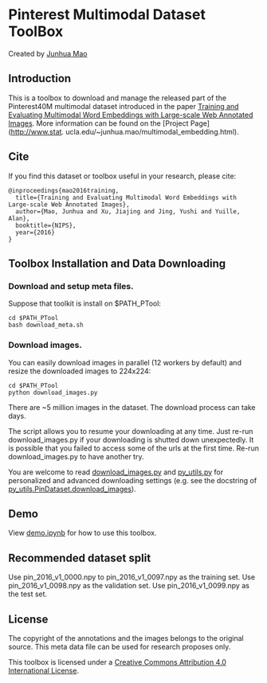 # Pinterest Multimodal Dataset ToolBox

Created by [Junhua Mao](www.stat.ucla.edu/~junhua.mao)

## Introduction

This is a toolbox to download and manage the released part of the Pinterest40M multimodal dataset introduced in the paper [Training and Evaluating Multimodal Word Embeddings with Large-scale Web Annotated Images](https://papers.nips.cc/paper/6590-training-and-evaluating-multimodal-word-embeddings-with-large-scale-web-annotated-images).
More information can be found on the [Project Page](http://www.stat.
ucla.edu/~junhua.mao/multimodal_embedding.html).

## Cite

If you find this dataset or toolbox useful in your research, please cite:

    @inproceedings{mao2016training,
      title={Training and Evaluating Multimodal Word Embeddings with Large-scale Web Annotated Images},
      author={Mao, Junhua and Xu, Jiajing and Jing, Yushi and Yuille, Alan},
      booktitle={NIPS},
      year={2016}
    }

## Toolbox Installation and Data Downloading
### Download and setup meta files.

Suppose that toolkit is install on $PATH_PTool:
  ```Shell
  cd $PATH_PTool
  bash download_meta.sh
  ```
  
### Download images.

You can easily download images in parallel (12 workers by default) and resize the downloaded images to 224x224:
  ```Shell
  cd $PATH_PTool
  python download_images.py
  ```
There are ~5 million images in the dataset. The download process can take days.

The script allows you to resume your downloading at any time.
Just re-run download_images.py if your downloading is shutted down unexpectedly.
It is possible that you failed to access some of the urls at the first time.
Re-run download_images.py to have another try.

You are welcome to read [download_images.py](download_images.py) and [py_utils.py](py_utils.py) for personalized and advanced downloading settings (e.g. see the docstring of [py_utils.PinDataset.download_images](py_utils.py#L100-L150)).

## Demo

View [demo.ipynb](demo.ipynb) for how to use this toolbox.

## Recommended dataset split

Use pin_2016_v1_0000.npy to pin_2016_v1_0097.npy as the training set.
Use pin_2016_v1_0098.npy as the validation set.
Use pin_2016_v1_0099.npy as the test set.

## License

The copyright of the annotations and the images belongs to the original source.
This meta data file can be used for research proposes only.

This toolbox is licensed under a <a rel="license" href="http://creativecommons.org/licenses/by/4.0/">Creative Commons Attribution 4.0 International License</a>.
